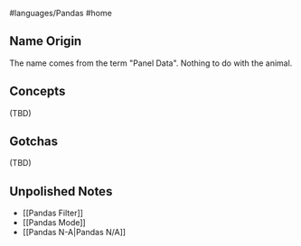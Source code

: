 #languages/Pandas #home 
## Name Origin
The name comes from the term "Panel Data". Nothing to do with the animal.
## Concepts
(TBD)
## Gotchas
(TBD)
## Unpolished Notes
* [[Pandas Filter]]
* [[Pandas Mode]]
* [[Pandas N-A|Pandas N/A]]